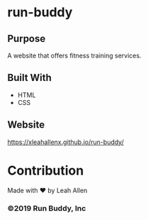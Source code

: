 # run-buddy

## Purpose
A website that offers fitness training services. 

## Built With
* HTML
* CSS

## Website
https://xleahallenx.github.io/run-buddy/

# Contribution
Made with ❤️ by Leah Allen

### ©️2019 Run Buddy, Inc 
